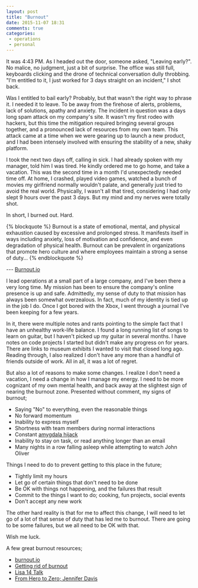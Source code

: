 ```yaml
---
layout: post
title: "Burnout"
date: 2015-11-07 18:31
comments: true
categories:
 - operations
 - personal
---
```


It was 4:43 PM. As I headed out the door, someone asked, "Leaving early?". No
malice, no judgment, just a bit of surprise. The office was still full,
keyboards clicking and the drone of technical conversation dully throbbing. "I'm
entitled to it, I just worked for 3 days straight on an incident," I shot back.

Was I entitled to bail early? Probably, but that wasn't the right way to phrase
it. I needed it to leave. To be away from the firehose of alerts, problems, lack
of solutions, apathy and anxiety. The incident in question was a days long spam
attack on my company's site. It wasn't my first rodeo with hackers, but this
time the mitigation required bringing several groups together, and a pronounced
lack of resources from my own team. This attack came at a time when we were
gearing up to launch a new product, and I had been intensely involved with
ensuring the stability of a new, shaky platform.

I took the next two days off, calling in sick. I had already spoken with my
manager, told him I was tired. He kindly ordered me to go home, and take a
vacation. This was the second time in a month I'd unexpectedly needed time off.
At home, I crashed, played video games, watched a bunch of movies my
girlfriend normally wouldn't palate, and generally just tried to avoid the real
world. Physically, I wasn't all that tired, considering I had only slept 9 hours
over the past 3 days. But my mind and my nerves were totally shot.

In short, I burned out. Hard.

<!-- more -->

{% blockquote %}
Burnout is a state of emotional, mental, and physical exhaustion caused by
excessive and prolonged stress. It manifests itself in ways including anxiety,
loss of motivation and confidence, and even degradation of physical health.
Burnout can be prevalent in organizations that promote hero culture and where
employees maintain a strong a sense of duty...
{% endblockquote %}

--- [Burnout.io](http://burnout.io/)

I lead operations at a small part of a large company, and I've been there a very
long time. My mission has been to ensure the company's online presence is up and
safe. Admittedly, my sense of duty to that mission has always been somewhat
overzealous. In fact, much of my identity is tied up in the job I do. Once I got
bored with the Xbox, I went through a journal I've been keeping for a few years.

In it, there were multiple notes and rants pointing to the simple fact that I
have an unhealthy work-life balance. I found a long running list of songs to
learn on guitar, but I haven't picked up my guitar in several months. I have
notes on code projects I started but didn't make any progress on for years.
There are links to museum exhibits I wanted to visit that closed long ago.
Reading through, I also realized I don't have any more than a handful of friends
outside of work. All in all, it was a lot of regret.

But also a lot of reasons to make some changes. I realize I don't need a
vacation, I need a change in how I manage my energy. I need to be more
cognizant of my own mental health, and back away at the slightest sign of
nearing the burnout zone. Presented without comment, my signs of burnout;

 - Saying "No" to everything, even the reasonable things
 - No forward momentum
 - Inability to express myself
 - Shortness with team members during normal interactions
 - Constant [amygdala hijack](https://en.wikipedia.org/wiki/Amygdala_hijack)
 - Inability to stay on task, or read anything longer than an email
 - Many nights in a row falling asleep while attempting to watch John Oliver

Things I need to do to prevent getting to this place in the future;

 - Tightly limit my hours
 - Let go of certain things that don't need to be done
 - Be OK with things not happening, and the failures that result
 - Commit to the things I want to do; cooking, fun projects, social events
 - Don't accept any new work

The other hard reality is that for me to affect this change, I will need to let
go of a lot of that sense of duty that has led me to burnout. There are going to
be some failures, but we all need to be OK with that.

Wish me luck.

A few great burnout resources;

 - [burnout.io](http://burnout.io/)
 - [Getting rid of burnout](http://kentnguyen.com/personal/getting-rid-burnouts/)
 - [Lisa 14 Talk](https://www.usenix.org/node/186465)
 - [From Hero to Zero; Jennifer Davis](https://vimeo.com/104252736)
